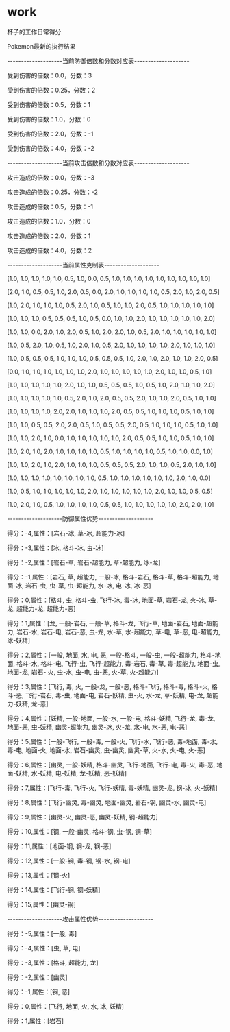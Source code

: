 # work
杯子的工作日常得分

Pokemon最新的执行结果

--------------------当前防御倍数和分数对应表--------------------

受到伤害的倍数：0.0，分数：3

受到伤害的倍数：0.25，分数：2

受到伤害的倍数：0.5，分数：1

受到伤害的倍数：1.0，分数：0

受到伤害的倍数：2.0，分数：-1

受到伤害的倍数：4.0，分数：-2

--------------------当前攻击倍数和分数对应表--------------------

攻击造成的倍数：0.0，分数：-3

攻击造成的倍数：0.25，分数：-2

攻击造成的倍数：0.5，分数：-1

攻击造成的倍数：1.0，分数：0

攻击造成的倍数：2.0，分数：1

攻击造成的倍数：4.0，分数：2

--------------------当前属性克制表--------------------

[1.0, 1.0, 1.0, 1.0, 1.0, 0.5, 1.0, 0.0, 0.5, 1.0, 1.0, 1.0, 1.0, 1.0, 1.0, 1.0, 1.0, 1.0]

[2.0, 1.0, 0.5, 0.5, 1.0, 2.0, 0.5, 0.0, 2.0, 1.0, 1.0, 1.0, 1.0, 0.5, 2.0, 1.0, 2.0, 0.5]

[1.0, 2.0, 1.0, 1.0, 1.0, 0.5, 2.0, 1.0, 0.5, 1.0, 1.0, 2.0, 0.5, 1.0, 1.0, 1.0, 1.0, 1.0]

[1.0, 1.0, 1.0, 0.5, 0.5, 0.5, 1.0, 0.5, 0.0, 1.0, 1.0, 2.0, 1.0, 1.0, 1.0, 1.0, 1.0, 2.0]

[1.0, 1.0, 0.0, 2.0, 1.0, 2.0, 0.5, 1.0, 2.0, 2.0, 1.0, 0.5, 2.0, 1.0, 1.0, 1.0, 1.0, 1.0]

[1.0, 0.5, 2.0, 1.0, 0.5, 1.0, 2.0, 1.0, 0.5, 2.0, 1.0, 1.0, 1.0, 1.0, 2.0, 1.0, 1.0, 1.0]

[1.0, 0.5, 0.5, 0.5, 1.0, 1.0, 1.0, 0.5, 0.5, 0.5, 1.0, 2.0, 1.0, 2.0, 1.0, 1.0, 2.0, 0.5]

[0.0, 1.0, 1.0, 1.0, 1.0, 1.0, 1.0, 2.0, 1.0, 1.0, 1.0, 1.0, 1.0, 2.0, 1.0, 1.0, 0.5, 1.0]

[1.0, 1.0, 1.0, 1.0, 1.0, 2.0, 1.0, 1.0, 0.5, 0.5, 0.5, 1.0, 0.5, 1.0, 2.0, 1.0, 1.0, 2.0]

[1.0, 1.0, 1.0, 1.0, 1.0, 0.5, 2.0, 1.0, 2.0, 0.5, 0.5, 2.0, 1.0, 1.0, 2.0, 0.5, 1.0, 1.0]

[1.0, 1.0, 1.0, 1.0, 2.0, 2.0, 1.0, 1.0, 1.0, 2.0, 0.5, 0.5, 1.0, 1.0, 1.0, 0.5, 1.0, 1.0]

[1.0, 1.0, 0.5, 0.5, 2.0, 2.0, 0.5, 1.0, 0.5, 0.5, 2.0, 0.5, 1.0, 1.0, 1.0, 0.5, 1.0, 1.0]

[1.0, 1.0, 2.0, 1.0, 0.0, 1.0, 1.0, 1.0, 1.0, 1.0, 2.0, 0.5, 0.5, 1.0, 1.0, 0.5, 1.0, 1.0]

[1.0, 2.0, 1.0, 2.0, 1.0, 1.0, 1.0, 1.0, 0.5, 1.0, 1.0, 1.0, 1.0, 0.5, 1.0, 1.0, 0.0, 1.0]

[1.0, 1.0, 2.0, 1.0, 2.0, 1.0, 1.0, 1.0, 0.5, 0.5, 0.5, 2.0, 1.0, 1.0, 0.5, 2.0, 1.0, 1.0]

[1.0, 1.0, 1.0, 1.0, 1.0, 1.0, 1.0, 1.0, 0.5, 1.0, 1.0, 1.0, 1.0, 1.0, 1.0, 2.0, 1.0, 0.0]

[1.0, 0.5, 1.0, 1.0, 1.0, 1.0, 1.0, 2.0, 1.0, 1.0, 1.0, 1.0, 1.0, 2.0, 1.0, 1.0, 0.5, 0.5]

[1.0, 2.0, 1.0, 0.5, 1.0, 1.0, 1.0, 1.0, 0.5, 0.5, 1.0, 1.0, 1.0, 1.0, 1.0, 2.0, 2.0, 1.0]

--------------------防御属性优势--------------------

得分：-4,属性：[岩石-冰, 草-冰, 超能力-冰]

得分：-3,属性：[冰, 格斗-冰, 虫-冰]

得分：-2,属性：[岩石-草, 岩石-超能力, 草-超能力, 冰-龙]

得分：-1,属性：[岩石, 草, 超能力, 一般-冰, 格斗-岩石, 格斗-草, 格斗-超能力, 地面-冰, 岩石-虫, 虫-草, 虫-超能力, 水-冰, 电-冰, 冰-恶]

得分：0,属性：[格斗, 虫, 格斗-虫, 飞行-冰, 毒-冰, 地面-草, 岩石-龙, 火-冰, 草-龙, 超能力-龙, 超能力-恶]

得分：1,属性：[龙, 一般-岩石, 一般-草, 格斗-龙, 飞行-草, 地面-岩石, 地面-超能力, 岩石-水, 岩石-电, 岩石-恶, 虫-龙, 水-草, 水-超能力, 草-电, 草-恶, 电-超能力, 冰-妖精]

得分：2,属性：[一般, 地面, 水, 电, 恶, 一般-格斗, 一般-虫, 一般-超能力, 格斗-地面, 格斗-水, 格斗-电, 飞行-虫, 飞行-超能力, 毒-岩石, 毒-草, 毒-超能力, 地面-虫, 地面-龙, 岩石-
火, 虫-水, 虫-电, 虫-恶, 火-草, 火-超能力]

得分：3,属性：[飞行, 毒, 火, 一般-龙, 一般-恶, 格斗-飞行, 格斗-毒, 格斗-火, 格斗-恶, 飞行-岩石, 毒-虫, 地面-电, 岩石-妖精, 虫-火, 水-龙, 草-妖精, 电-龙, 超能力-妖精, 龙-恶]

得分：4,属性：[妖精, 一般-地面, 一般-水, 一般-电, 格斗-妖精, 飞行-龙, 毒-龙, 地面-恶, 虫-妖精, 幽灵-超能力, 幽灵-冰, 火-龙, 水-电, 水-恶, 电-恶]

得分：5,属性：[一般-飞行, 一般-毒, 一般-火, 飞行-水, 飞行-恶, 毒-地面, 毒-水, 毒-电, 地面-火, 地面-水, 岩石-幽灵, 虫-幽灵, 幽灵-草, 火-水, 火-电, 火-恶]

得分：6,属性：[幽灵, 一般-妖精, 格斗-幽灵, 飞行-地面, 飞行-电, 毒-火, 毒-恶, 地面-妖精, 水-妖精, 电-妖精, 龙-妖精, 恶-妖精]

得分：7,属性：[飞行-毒, 飞行-火, 飞行-妖精, 毒-妖精, 幽灵-龙, 钢-冰, 火-妖精]

得分：8,属性：[飞行-幽灵, 毒-幽灵, 地面-幽灵, 岩石-钢, 幽灵-水, 幽灵-电]

得分：9,属性：[幽灵-火, 幽灵-恶, 幽灵-妖精, 钢-超能力]

得分：10,属性：[钢, 一般-幽灵, 格斗-钢, 虫-钢, 钢-草]

得分：11,属性：[地面-钢, 钢-龙, 钢-恶]

得分：12,属性：[一般-钢, 毒-钢, 钢-水, 钢-电]

得分：13,属性：[钢-火]

得分：14,属性：[飞行-钢, 钢-妖精]

得分：15,属性：[幽灵-钢]

--------------------攻击属性优势--------------------

得分：-5,属性：[一般, 毒]

得分：-4,属性：[虫, 草, 电]

得分：-3,属性：[格斗, 超能力, 龙]

得分：-2,属性：[幽灵]

得分：-1,属性：[钢, 恶]

得分：0,属性：[飞行, 地面, 火, 水, 冰, 妖精]

得分：1,属性：[岩石]
